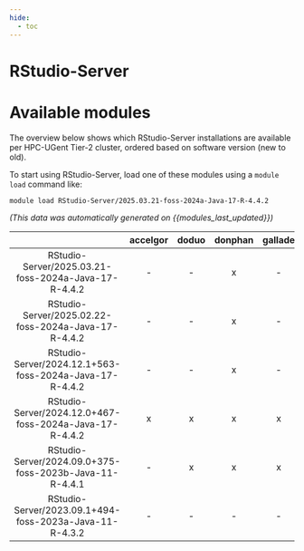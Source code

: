 ```yaml
---
hide:
  - toc
---
```


RStudio-Server
==============

# Available modules


The overview below shows which RStudio-Server installations are available per HPC-UGent Tier-2 cluster, ordered based on software version (new to old).

To start using RStudio-Server, load one of these modules using a `module load` command like:

```shell
module load RStudio-Server/2025.03.21-foss-2024a-Java-17-R-4.4.2
```

*(This data was automatically generated on {{modules_last_updated}})*

| |accelgor|doduo|donphan|gallade|joltik|litleo|shinx|
| :---: | :---: | :---: | :---: | :---: | :---: | :---: | :---: |
|RStudio-Server/2025.03.21-foss-2024a-Java-17-R-4.4.2|-|-|x|-|x|-|-|
|RStudio-Server/2025.02.22-foss-2024a-Java-17-R-4.4.2|-|-|x|-|x|-|-|
|RStudio-Server/2024.12.1+563-foss-2024a-Java-17-R-4.4.2|-|-|x|-|x|-|-|
|RStudio-Server/2024.12.0+467-foss-2024a-Java-17-R-4.4.2|x|x|x|x|x|x|x|
|RStudio-Server/2024.09.0+375-foss-2023b-Java-11-R-4.4.1|-|x|x|x|x|x|x|
|RStudio-Server/2023.09.1+494-foss-2023a-Java-11-R-4.3.2|-|-|-|-|-|x|x|

